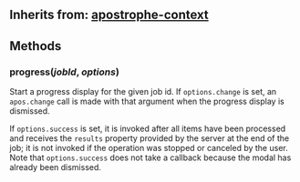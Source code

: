 ## Inherits from: [apostrophe-context](../apostrophe-utils/browser-apostrophe-context.html)

## Methods
### progress(*jobId*, *options*)
Start a progress display for the given job id.
If `options.change` is set, an `apos.change` call is
made with that argument when the progress display
is dismissed.

If `options.success` is set, it is
invoked after all items have been processed and
receives the `results` property provided by
the server at the end of the job; it is not invoked
if the operation was stopped or canceled by the user.
Note that `options.success` does not take a callback
because the modal has already been dismissed.
